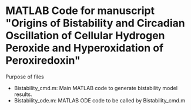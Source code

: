#  MATLAB Code for manuscript "Origins of Bistability and Circadian Oscillation of Cellular Hydrogen Peroxide and Hyperoxidation of Peroxiredoxin"

Purpose of files
- Bistability_cmd.m: Main MATLAB code to generate bistability model results.
- Bistability_ode.m: MATLAB ODE code to be called by Bistability_cmd.m
